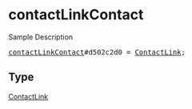 # contactLinkContact

Sample Description

<pre>
<a href="../constructor/contactLinkContact.md">contactLinkContact</a>#d502c2d0 = <a href="../type/ContactLink.md">ContactLink</a>;
</pre>

## Type

<a href="../type/ContactLink.md">ContactLink</a>
